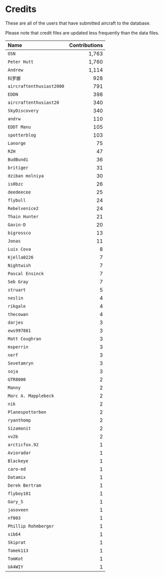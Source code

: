﻿# Credits

These are all of the users that have submitted aircraft to the database.

Please note that credit files are updated less frequently than the data files.

| Name                     | Contributions |
| :--                      | --: |
| `OSN`                    | 1,763 |
| `Peter Hutt`             | 1,760 |
| `Andrew`                 | 1,114 |
| `科罗娜`                    | 928 |
| `aircraftenthusiast2000` | 791 |
| `EDDN`                   | 398 |
| `aircraftenthusiast20`   | 340 |
| `SkyDiscovery`           | 340 |
| `andrw`                  | 110 |
| `EDDT Manu`              | 105 |
| `spotterblog`            | 103 |
| `Lanorge`                | 75 |
| `RZH`                    | 47 |
| `BudBundi`               | 36 |
| `britiger`               | 31 |
| `dziban molniya`         | 30 |
| `is0bzc`                 | 26 |
| `deedeecee`              | 25 |
| `flybull`                | 24 |
| `Rebelvenice2`           | 24 |
| `Thain Hunter`           | 21 |
| `Gavin-D`                | 20 |
| `bigrossco`              | 13 |
| `Jonas`                  | 11 |
| `Luis Cova`              | 8 |
| `Kjella0226`             | 7 |
| `Nightwish`              | 7 |
| `Pascal Ensinck`         | 7 |
| `Seb Gray`               | 7 |
| `struart`                | 5 |
| `neslin`                 | 4 |
| `rikgale`                | 4 |
| `thecowan`               | 4 |
| `darjes`                 | 3 |
| `ews997881`              | 3 |
| `Matt Coughran`          | 3 |
| `msperrin`               | 3 |
| `nerf`                   | 3 |
| `Sevetamryn`             | 3 |
| `soja`                   | 3 |
| `GTR8000`                | 2 |
| `Manny`                  | 2 |
| `Marc A. Mapplebeck`     | 2 |
| `nik`                    | 2 |
| `Planespotterben`        | 2 |
| `ryanthomp`              | 2 |
| `Sizamonit`              | 2 |
| `xv2b`                   | 2 |
| `arcticfox.92`           | 1 |
| `Avioradar`              | 1 |
| `Blackeye`               | 1 |
| `caro-ed`                | 1 |
| `Datamix`                | 1 |
| `Derek Bertram`          | 1 |
| `flyboy101`              | 1 |
| `Gary_S`                 | 1 |
| `jasoveen`               | 1 |
| `nf003`                  | 1 |
| `Phillip Rohmberger`     | 1 |
| `sib64`                  | 1 |
| `Skiprat`                | 1 |
| `Tomek113`               | 1 |
| `TomKot`                 | 1 |
| `UA4WIY`                 | 1 |

